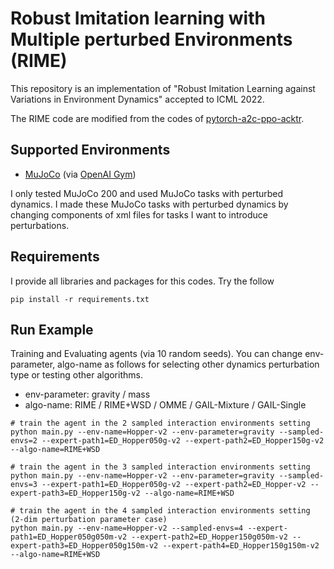 # Robust Imitation learning with Multiple perturbed Environments (RIME)
This repository is an implementation of "Robust Imitation Learning against Variations in Environment Dynamics" accepted to ICML 2022.

The RIME code are modified from the codes of [pytorch-a2c-ppo-acktr](https://github.com/ikostrikov/pytorch-a2c-ppo-acktr-gail).

## Supported Environments
+ [MuJoCo](https://www.roboti.us/index.html) (via [OpenAI Gym](https://www.gymlibrary.ml/))

I only tested MuJoCo 200 and used MuJoCo tasks with perturbed dynamics. I made these MuJoCo tasks with perturbed dynamics by changing components of xml files for tasks I want to introduce perturbations.

## Requirements
I provide all libraries and packages for this codes. Try the follow
```
pip install -r requirements.txt
```

## Run Example 
Training and Evaluating agents (via 10 random seeds). You can change env-parameter, algo-name as follows for selecting other dynamics perturbation type or testing other algorithms.
+ env-parameter: gravity / mass
+ algo-name: RIME / RIME+WSD / OMME / GAIL-Mixture / GAIL-Single
```
# train the agent in the 2 sampled interaction environments setting
python main.py --env-name=Hopper-v2 --env-parameter=gravity --sampled-envs=2 --expert-path1=ED_Hopper050g-v2 --expert-path2=ED_Hopper150g-v2 --algo-name=RIME+WSD

# train the agent in the 3 sampled interaction environments setting
python main.py --env-name=Hopper-v2 --env-parameter=gravity --sampled-envs=3 --expert-path1=ED_Hopper050g-v2 --expert-path2=ED_Hopper-v2 --expert-path3=ED_Hopper150g-v2 --algo-name=RIME+WSD

# train the agent in the 4 sampled interaction environments setting (2-dim perturbation parameter case)
python main.py --env-name=Hopper-v2 --sampled-envs=4 --expert-path1=ED_Hopper050g050m-v2 --expert-path2=ED_Hopper150g050m-v2 --expert-path3=ED_Hopper050g150m-v2 --expert-path4=ED_Hopper150g150m-v2 --algo-name=RIME+WSD
```
